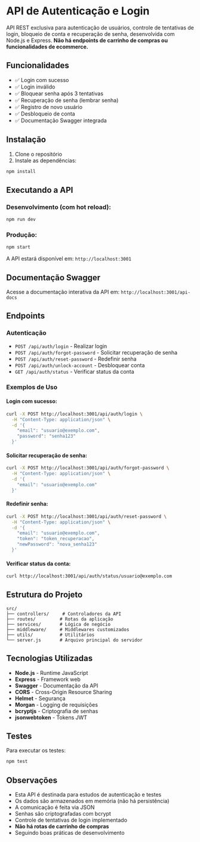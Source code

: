 # API de Autenticação e Login

API REST exclusiva para autenticação de usuários, controle de tentativas de login, bloqueio de conta e recuperação de senha, desenvolvida com Node.js e Express. **Não há endpoints de carrinho de compras ou funcionalidades de ecommerce.**

## Funcionalidades

- ✅ Login com sucesso
- ✅ Login inválido
- ✅ Bloquear senha após 3 tentativas
- ✅ Recuperação de senha (lembrar senha)
- ✅ Registro de novo usuário
- ✅ Desbloqueio de conta
- ✅ Documentação Swagger integrada

## Instalação

1. Clone o repositório
2. Instale as dependências:
```bash
npm install
```

## Executando a API

### Desenvolvimento (com hot reload):
```bash
npm run dev
```

### Produção:
```bash
npm start
```

A API estará disponível em: `http://localhost:3001`

## Documentação Swagger

Acesse a documentação interativa da API em:
`http://localhost:3001/api-docs`

## Endpoints

### Autenticação

- `POST /api/auth/login` - Realizar login
- `POST /api/auth/forgot-password` - Solicitar recuperação de senha
- `POST /api/auth/reset-password` - Redefinir senha
- `POST /api/auth/unlock-account` - Desbloquear conta
- `GET /api/auth/status` - Verificar status da conta

### Exemplos de Uso

#### Login com sucesso:
```bash
curl -X POST http://localhost:3001/api/auth/login \
  -H "Content-Type: application/json" \
  -d '{
    "email": "usuario@exemplo.com",
    "password": "senha123"
  }'
```

#### Solicitar recuperação de senha:
```bash
curl -X POST http://localhost:3001/api/auth/forgot-password \
  -H "Content-Type: application/json" \
  -d '{
    "email": "usuario@exemplo.com"
  }'
```

#### Redefinir senha:
```bash
curl -X POST http://localhost:3001/api/auth/reset-password \
  -H "Content-Type: application/json" \
  -d '{
    "email": "usuario@exemplo.com",
    "token": "token_recuperacao",
    "newPassword": "nova_senha123"
  }'
```

#### Verificar status da conta:
```bash
curl http://localhost:3001/api/auth/status/usuario@exemplo.com
```

## Estrutura do Projeto

```
src/
├── controllers/     # Controladores da API
├── routes/         # Rotas da aplicação
├── services/       # Lógica de negócio
├── middleware/     # Middlewares customizados
├── utils/          # Utilitários
└── server.js       # Arquivo principal do servidor
```

## Tecnologias Utilizadas

- **Node.js** - Runtime JavaScript
- **Express** - Framework web
- **Swagger** - Documentação da API
- **CORS** - Cross-Origin Resource Sharing
- **Helmet** - Segurança
- **Morgan** - Logging de requisições
- **bcryptjs** - Criptografia de senhas
- **jsonwebtoken** - Tokens JWT

## Testes

Para executar os testes:
```bash
npm test
```

## Observações

- Esta API é destinada para estudos de autenticação e testes
- Os dados são armazenados em memória (não há persistência)
- A comunicação é feita via JSON
- Senhas são criptografadas com bcrypt
- Controle de tentativas de login implementado
- **Não há rotas de carrinho de compras**
- Seguindo boas práticas de desenvolvimento 

 